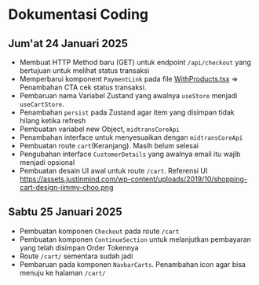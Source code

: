 # Dokumentasi Coding

## Jum'at 24 Januari 2025
- Membuat HTTP Method baru (GET) untuk endpoint `/api/checkout` yang bertujuan untuk melihat status transaksi
- Memperbarui komponent `PaymentLink` pada file [WithProducts.tsx](src\components\_pages\Checkout\WithProducts.tsx) => Penambahan CTA cek status transaksi.
- Pembaruan nama Variabel Zustand yang awalnya `useStore` menjadi `useCartStore`.
- Penambahan `persist` pada Zustand agar item yang disimpan tidak hilang ketika refresh
- Pembuatan variabel new Object, `midtransCoreApi`
- Penambahan interface untuk menyesuaikan dengan `midtransCoreApi`
- Pembuatan route `cart`(Keranjang). Masih belum selesai
- Pengubahan interface `CustomerDetails` yang awalnya email itu wajib menjadi opsional
- Pembuatan desain UI awal untuk route `/cart`. Referensi UI https://assets.justinmind.com/wp-content/uploads/2019/10/shopping-cart-design-jimmy-choo.png

## Sabtu 25 Januari 2025
- Pembuatan komponen `Checkout` pada route `/cart`
- Pembuatan komponen `ContinueSection` untuk melanjutkan pembayaran yang telah disimpan Order Tokennya 
- Route `/cart/` sementara sudah jadi
- Pembaruan pada komponen `NavbarCarts`. Penambahan icon agar bisa menuju ke halaman `/cart/`